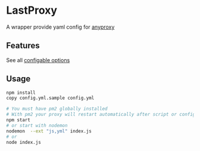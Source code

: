 # LastProxy
A wrapper provide yaml config for [anyproxy](https://github.com/alibaba/anyproxy)

## Features
See all [configable options](config.yml.sample)

## Usage
```bash
npm install
copy config.yml.sample config.yml

# You must have pm2 globally installed
# With pm2 your proxy will restart automatically after script or config files changed
npm start
# or start with nodemon
nodemon  --ext "js,yml" index.js
# or
node index.js
```
